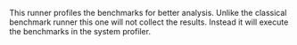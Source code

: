 This runner profiles the benchmarks for better analysis. Unlike the classical benchmark runner this one will not collect the results. Instead it will execute the benchmarks in the system profiler.